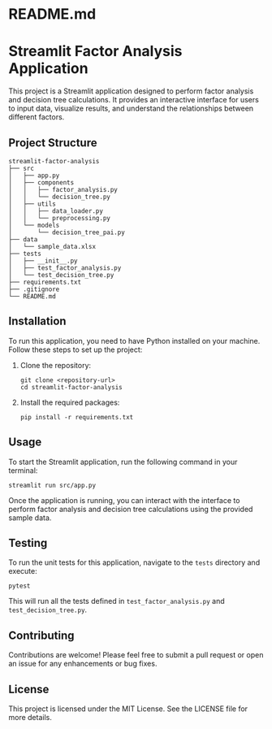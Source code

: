 # README.md

# Streamlit Factor Analysis Application

This project is a Streamlit application designed to perform factor analysis and decision tree calculations. It provides an interactive interface for users to input data, visualize results, and understand the relationships between different factors.

## Project Structure

```
streamlit-factor-analysis
├── src
│   ├── app.py
│   ├── components
│   │   ├── factor_analysis.py
│   │   └── decision_tree.py
│   ├── utils
│   │   ├── data_loader.py
│   │   └── preprocessing.py
│   └── models
│       └── decision_tree_pai.py
├── data
│   └── sample_data.xlsx
├── tests
│   ├── __init__.py
│   ├── test_factor_analysis.py
│   └── test_decision_tree.py
├── requirements.txt
├── .gitignore
└── README.md
```

## Installation

To run this application, you need to have Python installed on your machine. Follow these steps to set up the project:

1. Clone the repository:
   ```
   git clone <repository-url>
   cd streamlit-factor-analysis
   ```

2. Install the required packages:
   ```
   pip install -r requirements.txt
   ```

## Usage

To start the Streamlit application, run the following command in your terminal:

```
streamlit run src/app.py
```

Once the application is running, you can interact with the interface to perform factor analysis and decision tree calculations using the provided sample data.

## Testing

To run the unit tests for this application, navigate to the `tests` directory and execute:

```
pytest
```

This will run all the tests defined in `test_factor_analysis.py` and `test_decision_tree.py`.

## Contributing

Contributions are welcome! Please feel free to submit a pull request or open an issue for any enhancements or bug fixes.

## License

This project is licensed under the MIT License. See the LICENSE file for more details.